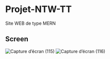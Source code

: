 # Projet-NTW-TT
Site WEB de type MERN 
## Screen
![Capture d’écran (115)](https://user-images.githubusercontent.com/61844112/104350139-d39b4b00-54d1-11eb-9fea-939f521fa380.png)
![Capture d’écran (116)](https://user-images.githubusercontent.com/61844112/104350154-d7c76880-54d1-11eb-94db-af6f70d352b3.png)
